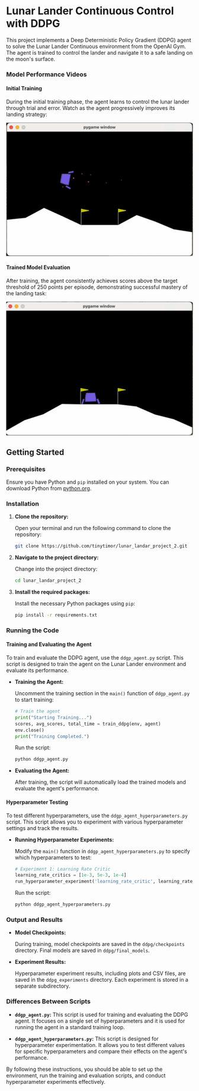 # Lunar Lander Continuous Control with DDPG

This project implements a Deep Deterministic Policy Gradient (DDPG) agent to solve the Lunar Lander Continuous environment from the OpenAI Gym. The agent is trained to control the lander and navigate it to a safe landing on the moon's surface.

### Model Performance Videos

#### Initial Training
During the initial training phase, the agent learns to control the lunar lander through trial and error. Watch as the agent progressively improves its landing strategy:

[![Training Video](initial_training_of_ddpg.png)](https://github.com/tinytimor/lunar_landar_project_2/raw/main/initial_training_of_ddpg.mp4)

#### Trained Model Evaluation
After training, the agent consistently achieves scores above the target threshold of 250 points per episode, demonstrating successful mastery of the landing task:

[![Training Video](evaluation_of_ddgp.png)](https://github.com/tinytimor/lunar_landar_project_2/raw/main/evaluation_of_ddgp.mp4)


## Getting Started

### Prerequisites

Ensure you have Python and `pip` installed on your system. You can download Python from [python.org](https://www.python.org/).

### Installation

1. **Clone the repository:**

   Open your terminal and run the following command to clone the repository:

   ```bash
   git clone https://github.com/tinytimor/lunar_landar_project_2.git
   ```

2. **Navigate to the project directory:**

   Change into the project directory:

   ```bash
   cd lunar_landar_project_2
   ```

3. **Install the required packages:**

   Install the necessary Python packages using `pip`:

   ```bash
   pip install -r requirements.txt
   ```

### Running the Code

#### Training and Evaluating the Agent

To train and evaluate the DDPG agent, use the `ddgp_agent.py` script. This script is designed to train the agent on the Lunar Lander environment and evaluate its performance.

- **Training the Agent:**

  Uncomment the training section in the `main()` function of `ddgp_agent.py` to start training:

  ```python
  # Train the agent
  print("Starting Training...")
  scores, avg_scores, total_time = train_ddpg(env, agent)
  env.close()
  print("Training Completed.")
  ```

  Run the script:

  ```bash
  python ddgp_agent.py
  ```

- **Evaluating the Agent:**

  After training, the script will automatically load the trained models and evaluate the agent's performance.

#### Hyperparameter Testing

To test different hyperparameters, use the `ddgp_agent_hyperparameters.py` script. This script allows you to experiment with various hyperparameter settings and track the results.

- **Running Hyperparameter Experiments:**

  Modify the `main()` function in `ddgp_agent_hyperparameters.py` to specify which hyperparameters to test:

  ```python
  # Experiment 1: Learning Rate Critic
  learning_rate_critics = [1e-3, 5e-3, 1e-4]
  run_hyperparameter_experiment('learning_rate_critic', learning_rate_critics)
  ```

  Run the script:

  ```bash
  python ddgp_agent_hyperparameters.py
  ```

### Output and Results

- **Model Checkpoints:**

  During training, model checkpoints are saved in the `ddpg/checkpoints` directory. Final models are saved in `ddpg/final_models`.

- **Experiment Results:**

  Hyperparameter experiment results, including plots and CSV files, are saved in the `ddpg_experiments` directory. Each experiment is stored in a separate subdirectory.

### Differences Between Scripts

- **`ddgp_agent.py`:** This script is used for training and evaluating the DDPG agent. It focuses on a single set of hyperparameters and it is used for running the agent in a standard training loop.

- **`ddgp_agent_hyperparameters.py`:** This script is designed for hyperparameter experimentation. It allows you to test different values for specific hyperparameters and compare their effects on the agent's performance.

By following these instructions, you should be able to set up the environment, run the training and evaluation scripts, and conduct hyperparameter experiments effectively.
